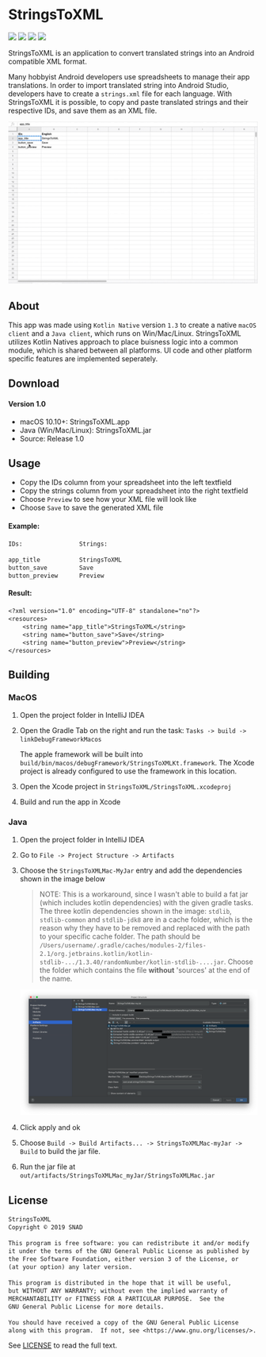 # StringsToXML

![](https://img.shields.io/badge/Platform-macOS|Java-lightgrey) ![](https://img.shields.io/badge/Version-1.0-blue) ![](https://img.shields.io/badge/KotlinNative-1.3.40-brightgreen) ![](https://img.shields.io/badge/License-GNU_v3.0-blue)

StringsToXML is an application to convert translated strings into an Android compatible XML format. 

Many hobbyist Android developers use spreadsheets to manage their app translations. In order to import translated string into Android Studio, developers have to create a `strings.xml` file for each language. With StringsToXML it is possible, to copy and paste translated strings and their respective IDs, and save them as an XML file.

![gif](screenshots/StringsToXMLGif.gif)

## About

This app was made using `Kotlin Native` version `1.3` to create a native `macOS client` and a `Java client`, which runs on Win/Mac/Linux. StringsToXML utilizes Kotlin Natives approach to place buisness logic into a common module, which is shared between all platforms. UI code and other platform specific features are implemented seperately.

## Download

#### Version 1.0

- macOS 10.10+: StringsToXML.app
- Java (Win/Mac/Linux): StringsToXML.jar
- Source: Release 1.0

## Usage

- Copy the IDs column from your spreadsheet into the left textfield
- Copy the strings column from your spreadsheet into the right textfield
- Choose `Preview` to see how your XML file will look like
- Choose `Save` to save the generated XML file

#### Example:
```
IDs:                Strings:        
            
app_title           StringsToXML
button_save         Save
button_preview      Preview
```
#### Result:
```
<?xml version="1.0" encoding="UTF-8" standalone="no"?>
<resources>
    <string name="app_title">StringsToXML</string>
    <string name="button_save">Save</string>
    <string name="button_preview">Preview</string>
</resources>
```

## Building

### MacOS
1. Open the project folder in IntelliJ IDEA
2. Open the Gradle Tab on the right and run the task: `Tasks -> build -> linkDebugFrameworkMacos`
    
    The apple framework will be built into `build/bin/macos/debugFramework/StringsToXMLKt.framework`. The Xcode project is already configured to use the framework in this location.
3. Open the Xcode project in `StringsToXML/StringsToXML.xcodeproj`
4. Build and run the app in Xcode

### Java

1. Open the project folder in IntelliJ IDEA
2. Go to `File -> Project Structure -> Artifacts`
3. Choose the `StringsToXMLMac-MyJar` entry and add the dependencies shown in the image below
    
    >NOTE: This is a workaround, since I wasn't able to build a fat jar (which includes kotlin dependencies) with the given gradle tasks. The three kotlin dependencies shown in the image: `stdlib`, `stdlib-common` and `stdlib-jdk8` are in a cache folder, which is the reason why they have to be removed and replaced with the path to your specific cache folder.
    The path should be `/Users/username/.gradle/caches/modules-2/files-2.1/org.jetbrains.kotlin/kotlin-stdlib-.../1.3.40/randomNumber/kotlin-stdlib-....jar`.
    Choose the folder which contains the file **without** 'sources' at the end of the name.

    <img src="screenshots/ProjectStructure.png" width="720">
4. Click apply and ok
5. Choose `Build -> Build Artifacts... -> StringsToXMLMac-myJar -> Build` to build the jar file.
6. Run the jar file at `out/artifacts/StringsToXMLMac_myJar/StringsToXMLMac.jar`

## License

```
StringsToXML
Copyright © 2019 SNAD

This program is free software: you can redistribute it and/or modify
it under the terms of the GNU General Public License as published by
the Free Software Foundation, either version 3 of the License, or
(at your option) any later version.

This program is distributed in the hope that it will be useful,
but WITHOUT ANY WARRANTY; without even the implied warranty of
MERCHANTABILITY or FITNESS FOR A PARTICULAR PURPOSE.  See the
GNU General Public License for more details.

You should have received a copy of the GNU General Public License
along with this program.  If not, see <https://www.gnu.org/licenses/>.
```
See [LICENSE](LICENSE.md) to read the full text.